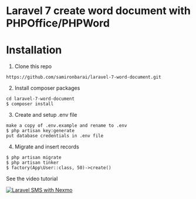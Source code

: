 # Laravel 7 create word document with PHPOffice/PHPWord

# Installation
1. Clone this repo
```
https://github.com/samironbarai/laravel-7-word-document.git
```

2. Install composer packages
```
cd laravel-7-word-document
$ composer install
```

3. Create and setup .env file
```
make a copy of .env.example and rename to .env
$ php artisan key:generate
put database credentials in .env file
```

4. Migrate and insert records
```
$ php artisan migrate
$ php artisan tinker
$ factory(App\User::class, 50)->create()
```

See the video tutorial

[![Laravel SMS with Nexmo](https://img.youtube.com/vi/15WXlDO_F20/0.jpg)](https://www.youtube.com/watch?v=15WXlDO_F20) 
